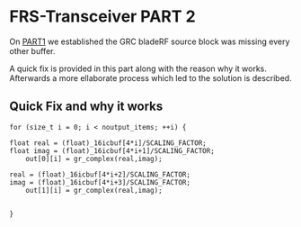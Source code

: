 # FRS-Transceiver PART 2

On [PART1](https://github.com/Abdob/FRS-Transceiver/blob/master/README_PART1.md) we established the GRC bladeRF source block was missing every other buffer.

A quick fix is provided in this part along with the reason why it works. Afterwards a more ellaborate process which led to the solution is described.

## Quick Fix and why it works
    for (size_t i = 0; i < noutput_items; ++i) {

	float real = (float)_16icbuf[4*i]/SCALING_FACTOR;
	float imag = (float)_16icbuf[4*i+1]/SCALING_FACTOR;
        out[0][i] = gr_complex(real,imag);

	real = (float)_16icbuf[4*i+2]/SCALING_FACTOR;
	imag = (float)_16icbuf[4*i+3]/SCALING_FACTOR;
        out[1][i] = gr_complex(real,imag);


    }
